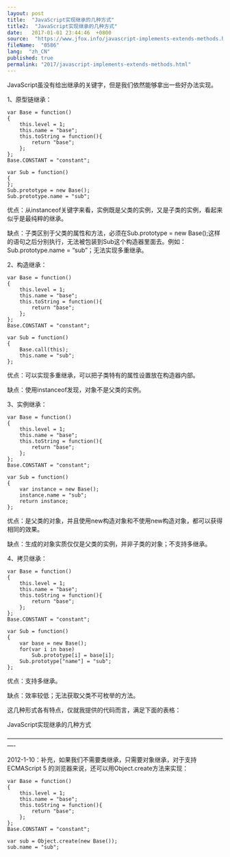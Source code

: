 ```yaml
---
layout: post
title:  "JavaScript实现继承的几种方式"
title2:  "JavaScript实现继承的几种方式"
date:   2017-01-01 23:44:46  +0800
source:  "https://www.jfox.info/javascript-implements-extends-methods.html"
fileName:  "0586"
lang:  "zh_CN"
published: true
permalink: "2017/javascript-implements-extends-methods.html"
---
```




JavaScript虽没有给出继承的关键字，但是我们依然能够拿出一些好办法实现。

1、原型链继承：

    var Base = function() 
    { 
        this.level = 1; 
        this.name = "base"; 
        this.toString = function(){  
            return "base"; 
        }; 
    }; 
    Base.CONSTANT = "constant"; 
       
    var Sub = function() 
    { 
    }; 
    Sub.prototype = new Base(); 
    Sub.prototype.name = "sub";
    

优点：从instanceof关键字来看，实例既是父类的实例，又是子类的实例，看起来似乎是最纯粹的继承。

缺点：子类区别于父类的属性和方法，必须在Sub.prototype = new Base();这样的语句之后分别执行，无法被包装到Sub这个构造器里面去。例如：Sub.prototype.name = “sub”；无法实现多重继承。

2、构造继承：

    
    var Base = function() 
    { 
        this.level = 1; 
        this.name = "base"; 
        this.toString = function(){  
            return "base"; 
        }; 
    }; 
    Base.CONSTANT = "constant"; 
       
    var Sub = function() 
    { 
        Base.call(this); 
        this.name = "sub"; 
    };
    

优点：可以实现多重继承，可以把子类特有的属性设置放在构造器内部。

缺点：使用instanceof发现，对象不是父类的实例。

3、实例继承：

    
    var Base = function() 
    { 
        this.level = 1; 
        this.name = "base"; 
        this.toString = function(){  
            return "base"; 
        }; 
    }; 
    Base.CONSTANT = "constant"; 
       
    var Sub = function() 
    { 
        var instance = new Base(); 
        instance.name = "sub"; 
        return instance; 
    };
    

优点：是父类的对象，并且使用new构造对象和不使用new构造对象，都可以获得相同的效果。

缺点：生成的对象实质仅仅是父类的实例，并非子类的对象；不支持多继承。

4、拷贝继承：

    
    var Base = function() 
    { 
        this.level = 1; 
        this.name = "base"; 
        this.toString = function(){ 
            return "base"; 
        }; 
    }; 
    Base.CONSTANT = "constant"; 
       
    var Sub = function() 
    { 
        var base = new Base(); 
        for(var i in base) 
            Sub.prototype[i] = base[i];  
        Sub.prototype["name"] = "sub"; 
    };
    

优点：支持多继承。

缺点：效率较低；无法获取父类不可枚举的方法。

这几种形式各有特点，仅就我提供的代码而言，满足下面的表格：

JavaScript实现继承的几种方式

—————————————————————————————————————-

2012-1-10：补充，如果我们不需要类继承，只需要对象继承，对于支持 ECMAScript 5 的浏览器来说，还可以用Object.create方法来实现：

    
    var Base = function() 
    { 
        this.level = 1; 
        this.name = "base"; 
        this.toString = function(){ 
            return "base"; 
        }; 
    }; 
    Base.CONSTANT = "constant"; 
       
    var sub = Object.create(new Base());  
    sub.name = "sub";
